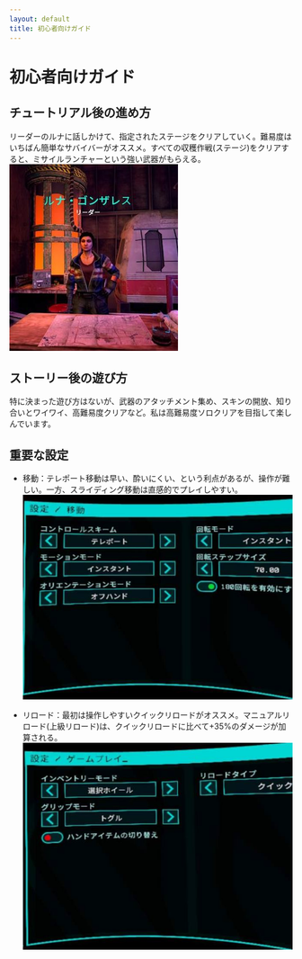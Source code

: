 ```yaml
---
layout: default
title: 初心者向けガイド
---
```

# 初心者向けガイド

## チュートリアル後の進め方
リーダーのルナに話しかけて、指定されたステージをクリアしていく。難易度はいちばん簡単なサバイバーがオススメ。すべての収穫作戦(ステージ)をクリアすると、ミサイルランチャーという強い武器がもらえる。
![リーダーのルナ・ゴンザレス](../images/npc_luna.jpg)

## ストーリー後の遊び方
特に決まった遊び方はないが、武器のアタッチメント集め、スキンの開放、知り合いとワイワイ、高難易度クリアなど。私は高難易度ソロクリアを目指して楽しんでいます。

## 重要な設定
* 移動：テレポート移動は早い、酔いにくい、という利点があるが、操作が難しい。一方、スライディング移動は直感的でプレイしやすい。  ![移動の設定画面](../images/set_teleport.jpg)

* リロード：最初は操作しやすいクイックリロードがオススメ。マニュアルリロード(上級リロード)は、クイックリロードに比べて+35%のダメージが加算される。  ![リロードの設定画面](../images/set_quick.jpg)
